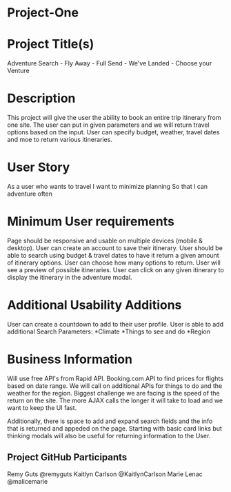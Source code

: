 # Project-One

# Project Title(s)

Adventure Search - Fly Away - Full Send - We've Landed - Choose your Venture

# Description

This project will give the user the ability to book an entire trip itinerary from one site. The user can put in given parameters and we will return travel options based on the input. User can specify budget, weather, travel dates and moe to return various itineraries.

# User Story

As a user who wants to travel
I want to minimize planning
So that I can adventure often

# Minimum User requirements

Page should be responsive and usable on multiple devices (mobile & desktop).
User can create an account to save their itinerary.
User should be able to search using budget & travel dates to have it return a given amount of itinerary options.
User can choose how many options to return.
User will see a preview of possible itineraries.
User can click on any given itinerary to display the itinerary in the adventure modal.

# Additional Usability Additions

User can create a countdown to add to their user profile.
User is able to add additional Search Parameters:
*Climate
*Things to see and do
\*Region

# Business Information

Will use free API's from Rapid API. Booking.com API to find prices for flights based on date range. We will call on additional APIs for things to do and the weather for the region. Biggest challenge we are facing is the speed of the return on the site. The more AJAX calls the longer it will take to load and we want to keep the UI fast.

Additionally, there is space to add and expand search fields and the info that is returned and appeded on the page. Starting with basic card links but thinking modals will also be useful for returning information to the User.

## Project GitHub Participants

Remy Guts @remyguts
Kaitlyn Carlson @KaitlynCarlson
Marie Lenac @malicemarie
